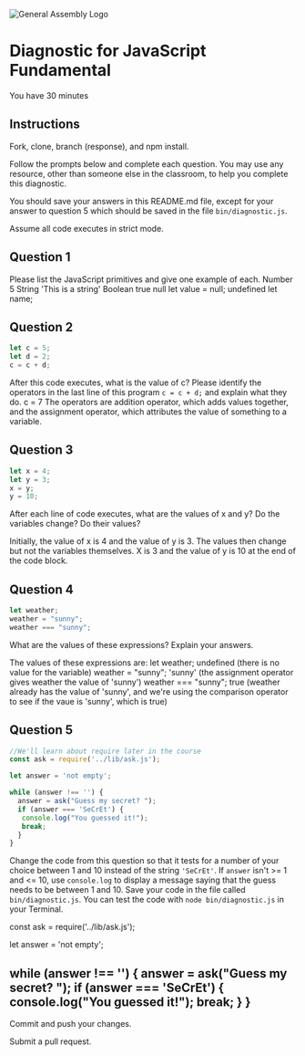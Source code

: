 ![General Assembly Logo](http://i.imgur.com/ke8USTq.png)

# Diagnostic for JavaScript Fundamental

You have 30 minutes

## Instructions

Fork, clone, branch (response), and npm install.

Follow the prompts below and complete each question.  You may use any resource, other than someone else in the classroom, to help you complete this diagnostic.

You should save your answers in this README.md file, except for your answer to question 5 which should be saved in the file `bin/diagnostic.js`.

Assume all code executes in strict mode.

## Question 1

Please list the JavaScript primitives and give one example of each.
Number  5
String  'This is a string'
Boolean  true
null     let value = null;
undefined    let name;

## Question 2

```js
let c = 5;
let d = 2;
c = c + d;

```

After this code executes, what is the value of c?  Please identify the operators in the last line of this program `c = c + d;` and explain what they do.
c = 7
The operators are addition operator, which adds values together, and the assignment operator, which attributes the value of something to a variable.

## Question 3

```js
let x = 4;
let y = 3;
x = y;
y = 10;
```

After each line of code executes, what are the values of x and y?  Do the variables change?  Do their values?

Initially, the value of x is 4 and the value of y is 3. The values then change but not the variables themselves.  X is 3 and the value of y is 10 at the end of the code block.


## Question 4

```js
let weather;
weather = "sunny";
weather === "sunny";
```

What are the values of these expressions?  Explain your answers.

The values of these expressions are:
let weather;   undefined  (there is no value for the variable)
weather = "sunny";   'sunny'  (the assignment operator gives weather the value of 'sunny')
weather === "sunny";  true  (weather already has the value of 'sunny', and we're using the comparison operator to see if the vaue is 'sunny', which is true)

## Question 5

```js
//We'll learn about require later in the course
const ask = require('../lib/ask.js');

let answer = 'not empty';

while (answer !== '') {
  answer = ask("Guess my secret? ");
  if (answer === 'SeCrEt') {
   console.log("You guessed it!");
   break;
  }
}
```

Change the code from this question so that it tests for a number of your choice between 1 and 10 instead of the string `'SeCrEt'`.  If `answer` isn't >= 1 and <= 10, use `console.log` to display a message saying that the guess needs to be between 1 and 10.  Save your code in the file called `bin/diagnostic.js`.  You can test the code with `node bin/diagnostic.js` in your Terminal.

const ask = require('../lib/ask.js');

let answer = 'not empty';

while (answer !== '') {
  answer = ask("Guess my secret? ");
  if (answer === 'SeCrEt') {
   console.log("You guessed it!");
   break;
  }
}
---

Commit and push your changes.

Submit a pull request.
